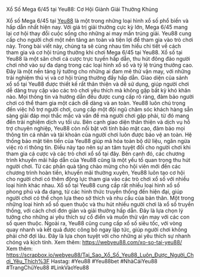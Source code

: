 Xổ Số Mega 6/45 tại Yeu88: Cơ Hội Giành Giải Thưởng Khủng

Xổ số Mega 6/45 tại [Yeu88](https://webyeu88.com/) là một trong những loại hình xổ số phổ biến và hấp dẫn nhất hiện nay. Với giá trị giải thưởng cực kỳ lớn, Mega 6/45 mang lại cơ hội thay đổi cuộc sống cho những ai may mắn trúng giải. Yeu88 cung cấp cho người chơi một nền tảng an toàn và tiện lợi để tham gia vào trò chơi này. Trong bài viết này, chúng ta sẽ cùng nhau tìm hiểu chi tiết về cách tham gia và cơ hội trúng thưởng khi chơi Mega 6/45 tại Yeu88.
Xổ số tại Yeu88 là một sân chơi cá cược trực tuyến hấp dẫn, thu hút đông đảo người chơi nhờ vào sự đa dạng trong các loại hình xổ số và tỷ lệ trúng thưởng cao. Đây là một nền tảng lý tưởng cho những ai đam mê thử vận may, với những trải nghiệm thú vị và cơ hội trúng thưởng đầy hấp dẫn. Giao diện của sảnh xổ số tại Yeu88 được thiết kế rất thân thiện và dễ sử dụng, giúp người chơi dễ dàng truy cập vào các trò chơi yêu thích mà không gặp bất kỳ khó khăn nào. Mọi thông tin và hướng dẫn đều được cung cấp rõ ràng, đảm bảo người chơi có thể tham gia một cách dễ dàng và an toàn. Yeu88 luôn chú trọng đến việc hỗ trợ người chơi, cung cấp một đội ngũ chăm sóc khách hàng sẵn sàng giải đáp mọi thắc mắc và vấn đề mà người chơi gặp phải, từ đó mang đến trải nghiệm dịch vụ tối ưu.
Bên cạnh giao diện thân thiện và dịch vụ hỗ trợ chuyên nghiệp, Yeu88 còn nổi bật với tính bảo mật cao, đảm bảo mọi thông tin cá nhân và tài khoản của người chơi luôn được bảo vệ an toàn. Hệ thống bảo mật tiên tiến của Yeu88 giúp mã hóa toàn bộ dữ liệu, ngăn ngừa việc rò rỉ thông tin. Điều này tạo nên sự an tâm tuyệt đối cho người chơi khi tham gia cá cược và các trò chơi xổ số tại đây. Bên cạnh đó, các chương trình khuyến mãi hấp dẫn của Yeu88 cũng là một yếu tố quan trọng thu hút người chơi. Từ các phần quà tặng chào mừng cho hội viên mới đến các chương trình hoàn tiền, khuyến mãi thường xuyên, Yeu88 luôn tạo cơ hội cho người chơi có thêm động lực tham gia vào các trò chơi xổ số với nhiều loại hình khác nhau.
Xổ số tại Yeu88 cung cấp rất nhiều loại hình xổ số phong phú và đa dạng, từ các hình thức truyền thống đến hiện đại, giúp người chơi có thể chọn lựa theo sở thích và nhu cầu của bản thân. Một trong những loại hình xổ số quen thuộc và thu hút nhiều người chơi là xổ số truyền thống, với cách chơi đơn giản và giải thưởng hấp dẫn. Đây là lựa chọn lý tưởng cho những ai yêu thích sự cổ điển và muốn thử vận may với các con số quen thuộc. Ngoài ra, Yeu88 cũng cung cấp xổ số siêu tốc, với vòng quay nhanh và kết quả được công bố ngay lập tức, giúp người chơi không phải chờ đợi lâu. Đây là lựa chọn tuyệt vời cho những ai yêu thích sự nhanh chóng và kịch tính.
Xem thêm: https://webyeu88.com/xo-so-tai-yeu88/
Xem thêm: https://scrapbox.io/webyeu88/Tại_Sao_Xổ_Số_Yeu88_Luôn_Được_Người_Chơi_Yêu_Thích%3F
Hastag: #Yeu88 #Yeu88bet #NhàCáiYeu88 #TrangChủYeu88 #LinkVàoYeu88
